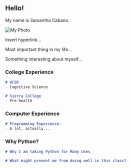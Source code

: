 ## Hello!

My name is Samantha Cabano. 

![My Photo](src="https://github.com/samcabano/cabano-profile/blob/master/Portfolio_img.jpg")

Insert hyperlink...

Most important thing in my life...

Something interesting about myself...

### College Experience

```markdown
# UCSD
- Cognitive Science

# Sierra College
- Pre-health
```

### Computer Experience

```markdown
# Programming Experience:
- A lot, actually...
```

### Why Python?

```markdown
# Why I am taking Python for Many Uses

# What might prevent me from doing well in this class?

```
